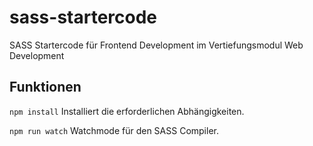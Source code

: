 # sass-startercode
SASS Startercode für Frontend Development im Vertiefungsmodul Web Development

## Funktionen

`npm install`
Installiert die erforderlichen Abhängigkeiten.

`npm run watch` 
Watchmode für den SASS Compiler.
